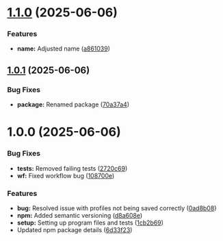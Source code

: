 # [1.1.0](https://github.com/zaakirio/olcli/compare/v1.0.1...v1.1.0) (2025-06-06)


### Features

* **name:** Adjusted name ([a861039](https://github.com/zaakirio/olcli/commit/a8610398566212e34fd02f6f2be94cbbac2bf7f8))

## [1.0.1](https://github.com/zaakirio/olcli/compare/v1.0.0...v1.0.1) (2025-06-06)


### Bug Fixes

* **package:** Renamed package ([70a37a4](https://github.com/zaakirio/olcli/commit/70a37a4b7542f8b577994b244b036de3231f57db))

# 1.0.0 (2025-06-06)


### Bug Fixes

* **tests:** Removed failing tests ([2720c69](https://github.com/zaakirio/olcli/commit/2720c699901f400c34d14c8be5c2ec696274cfc6))
* **wf:** Fixed workflow bug ([108700e](https://github.com/zaakirio/olcli/commit/108700eb4832762779707e31c0197b3a3634d5a3))


### Features

* **bug:** Resolved issue with profiles not being saved correctly ([0ad8b08](https://github.com/zaakirio/olcli/commit/0ad8b08a366463176e6779127a933e77700f9e50))
* **npm:** Added semantic versioning ([d8a608e](https://github.com/zaakirio/olcli/commit/d8a608e5518898fd2fb5f2dc55259bfd1577df4c))
* **setup:** Setting up program files and tests ([1cb2b69](https://github.com/zaakirio/olcli/commit/1cb2b69a653387f66101880a29bc828fa4aec570))
* Updated npm package details ([6d33f23](https://github.com/zaakirio/olcli/commit/6d33f23259484cd405a181d4cc5332a1be1aab58))
